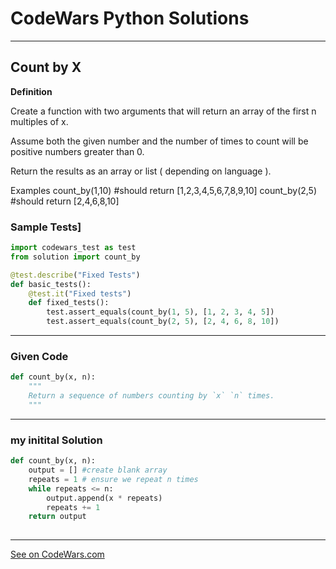 # CodeWars Python Solutions

---

## Count by X


**Definition**

Create a function with two arguments that will return an array of the first n multiples of x.

Assume both the given number and the number of times to count will be positive numbers greater than 0.

Return the results as an array or list ( depending on language ).

Examples
count_by(1,10) #should return [1,2,3,4,5,6,7,8,9,10]
count_by(2,5) #should return [2,4,6,8,10]


### Sample Tests]
```Python
import codewars_test as test
from solution import count_by

@test.describe("Fixed Tests")
def basic_tests():
    @test.it("Fixed tests")
    def fixed_tests():   
        test.assert_equals(count_by(1, 5), [1, 2, 3, 4, 5])
        test.assert_equals(count_by(2, 5), [2, 4, 6, 8, 10])
```
---

### Given Code


```python
def count_by(x, n):
    """
    Return a sequence of numbers counting by `x` `n` times.
    """

```

---

### my initital Solution


```python
def count_by(x, n):
    output = [] #create blank array
    repeats = 1 # ensure we repeat n times
    while repeats <= n:
        output.append(x * repeats)
        repeats += 1
    return output
    
```

---


[See on CodeWars.com](https://www.codewars.com/kata/5513795bd3fafb56c200049e/train/python)